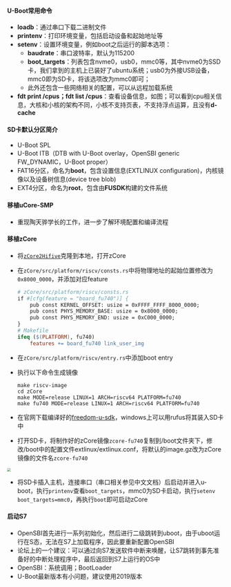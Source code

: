 #### U-Boot常用命令

- **loadb**：通过串口下载二进制文件
- **printenv**：打印环境变量，包括启动设备和起始地址等
- **setenv**：设置环境变量，例如boot之后运行的脚本选项：
    - **baudrate**：串口波特率，默认为115200
    - **boot_targets**：列表包含nvme0，usb0，mmc0等，其中nvme0为SSD卡，我们拿到的主机上已装好了ubuntu系统；usb0为外接USB设备，mmc0即为SD卡，将该选项改为mmc0即可；
    - 此外还包含一些网络相关的配置，可以从远程加载系统
- **fdt print /cpus；fdt list /cpus**：查看设备信息，如图；可以看到cpu相关信息，大核和小核的架构不同，小核不支持页表，不支持浮点运算，且没有**d-cache**

#### SD卡默认分区简介

- U-Boot SPL
- U-Boot ITB（DTB with U-Boot overlay，OpenSBI generic FW_DYNAMIC，U-Boot proper）
- FAT16分区，命名为**boot**，包含设置信息(EXTLINUX configuration)，内核镜像以及设备树信息(device tree blob)
- EXT4分区，命名为**root**，包含由**FUSDK**构建的文件系统

#### 移植uCore-SMP

-   重现陶天骅学长的工作，进一步了解环境配置和编译流程

#### 移植zCore

-   将[`zCore2Hifive`](https://github.com/tkf2019/zCore2HiFive)克隆到本地，打开zCore

-   在`zCore/src/platform/riscv/consts.rs`中将物理地址的起始位置修改为`0x8000_0000`，并添加对应feature

    ```makefile
    # zCore/src/platform/riscv/consts.rs
    if #[cfg(feature = "board_fu740")] {
        pub const KERNEL_OFFSET: usize = 0xFFFF_FFFF_8000_0000;
        pub const PHYS_MEMORY_BASE: usize = 0x8000_0000;
        pub const PHYS_MEMORY_END: usize = 0xC000_0000;
    }
    # Makefile
    ifeq ($(PLATFORM), fu740)
    	features += board_fu740 link_user_img
    ```

-   在`zCore/src/platform/riscv/entry.rs`中添加boot entry

-   执行以下命令生成镜像

    ```shell
    make riscv-image
    cd zCore
    make MODE=release LINUX=1 ARCH=riscv64 PLATFORM=fu740
    make fu740 MODE=release LINUX=1 ARCH=riscv64 PLATFORM=fu740
    ```

-   在官网下载编译好的[freedom-u-sdk](https://github.com/sifive/freedom-u-sdk/releases/download/2021.09.00/demo-coreip-cli-unmatched-2021.09.00.rootfs.wic.xz)，windows上可以用rufus将其装入SD卡中

-   打开SD卡，将制作好的zCore镜像`zcore-fu740`复制到/boot文件夹下，修改/boot中的配置文件extlinux/extlinux.conf，将默认的image.gz改为zCore镜像的文件名`zcore-fu740`

<img src="F:\gitbook\HifiveDocs\img\img-6.png" style="zoom:50%;" />

-   将SD卡插入主机，连接串口（串口相关参见中文文档）后启动并进入u-boot，执行`printenv`查看`boot_targets`，mmc0为SD卡启动，执行`setenv boot_targets=mmc0`，再执行`boot`即可启动zCore

#### 启动S7

-   OpenSBI首先进行一系列初始化，然后进行二级跳转到uboot，由于uboot运行在S态，无法在S7上加载程序，因此要重新配置OpenSBI
-   论坛上的一个建议：可以通过向S7发送软件中断来唤醒，让S7跳转到事先准备好的中断处理程序中，最后返回到S7上运行的OS中
-   OpenSBI：系统调用；BootLoader
-   U-Boot最新版本有小问题，建议使用2019版本
